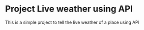 # Project Live weather using API
 This is a simple project to tell the live weather of a place using API 
